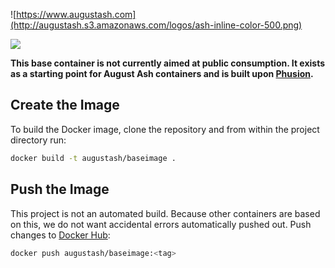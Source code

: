 ![https://www.augustash.com](http://augustash.s3.amazonaws.com/logos/ash-inline-color-500.png)

[![](https://badge.imagelayers.io/augustash/baseimage:latest.svg)](https://imagelayers.io/?images=augustash/baseimage:latest 'Get your own badge on imagelayers.io')

**This base container is not currently aimed at public consumption. It exists as a starting point for August Ash containers and is built upon [Phusion](http://phusion.github.io/baseimage-docker/).**

## Create the Image

To build the Docker image, clone the repository and from within the project directory run:

```bash
docker build -t augustash/baseimage .
```

## Push the Image

This project is not an automated build. Because other containers are based on this, we do not want accidental errors automatically pushed out. Push changes to [Docker Hub](https://docs.docker.com/docker-hub/repos/):

```bash
docker push augustash/baseimage:<tag>
```
